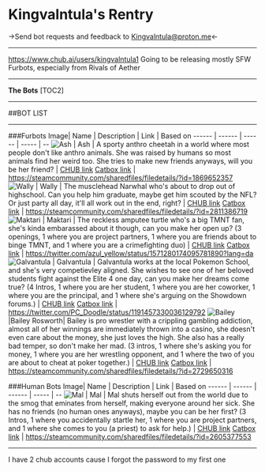 # Kingvalntula's Rentry
->Send bot requests and feedback to Kingvalntula@proton.me<-
***
https://www.chub.ai/users/kingvalntula1
Going to be releasing mostly SFW Furbots, especially from Rivals of Aether
***
**The Bots**
[TOC2]
***
##BOT LIST
***
###Furbots
Image| Name | Description | Link | Based on
------ | ------ | ------ | ----- | --
![Ash](https://files.catbox.moe/mnj2vc.png) | Ash | A sporty anthro cheetah in a world where most people don't like anthro animals. She was raised by humans so most animals find her weird too. She tries to make new friends anyways, will you be her friend? | [CHUB link](https://chub.ai/characters/Kingvalntula/Ash) [Catbox link](https://files.catbox.moe/mnj2vc.png) | https://steamcommunity.com/sharedfiles/filedetails/?id=1869652357
![Wally](https://files.catbox.moe/48k4tk.png) | Wally | The musclehead Narwhal who's about to drop out of highschool. Can you help him graduate, maybe get him scouted by the NFL? Or just party all day, it'll all work out in the end, right? | [CHUB link](https://chub.ai/characters/kingvalntula1/Wally) [Catbox link](https://files.catbox.moe/48k4tk.png) | https://steamcommunity.com/sharedfiles/filedetails/?id=2811386719
![Maktari](https://files.catbox.moe/h1dt50.png) | Maktari | The reckless amputee turtle who's a big TMNT fan, she's kinda embarassed about it though, can you make her open up? (3 openings, 1 where you are project partners, 1 where you are friends about to binge TMNT, and 1 where you are a crimefighting duo) | [CHUB link](https://chub.ai/characters/kingvalntula1/Maktari) [Catbox link](https://files.catbox.moe/h1dt50.png) | https://twitter.com/azul_yellow/status/1571280174095781890?lang=da
![Galvantula](https://files.catbox.moe/mvulo2.png) | Galvantula | Galvantula works at the local Pokemon School, and she's very competievley aligned. She wishes to see one of her beloved students fight against the Elite 4 one day, can you make her dreams come true? (4 Intros, 1 where you are her student, 1 where you are her coworker, 1 where you are the principal, and 1 where she's arguing on the Showdown forums.) | [CHUB link](https://chub.ai/characters/kingvalntula1/Galvantula) [Catbox link](https://files.catbox.moe/mvulo2.png) | https://twitter.com/PC_Doodle/status/1191457330036129792
![Bailey](https://files.catbox.moe/m6xi16.png) |Bailey Rosworth| Bailey is pro wrestler with a crippling gambling addiction, almost all of her winnings are immediately thrown into a casino, she doesn't even care about the money, she just loves the high. She also has a really bad temper, so don't make her mad. (3 intros, 1 where she's asking you for money, 1 where you are her wrestling opponent, and 1 where the two of you are about to cheat at poker together.) | [CHUB link](https://chub.ai/characters/kingvalntula1/d11ba964-7973-40f6-a1c5-43fafe90eddc/main) [Catbox link](https://files.catbox.moe/m6xi16.png) | https://steamcommunity.com/sharedfiles/filedetails/?id=2729650316

###Human Bots
Image| Name | Description | Link | Based on
------ | ------ | ------ | ----- | --
![Mal](https://files.catbox.moe/7bvfvv.png) | Mal | Mal shuts herself out from the world due to the smog that eminates from herself, making everyone around her sick. She has no friends (no human ones anyways), maybe you can be her first? (3 Intros, 1 where you accidentally startle her, 1 where you are project partners, and 1 where she comes to you (a priest) to ask for help.) | [CHUB link](https://chub.ai/characters/kingvalntula1/Mal) [Catbox link](https://files.catbox.moe/7bvfvv.png) | https://steamcommunity.com/sharedfiles/filedetails/?id=2605377553

***
I have 2 chub accounts cause I forgot the password to my first one